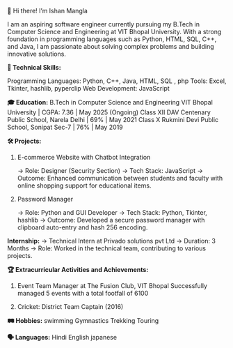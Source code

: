 👋 Hi there! I’m Ishan Mangla

I am an aspiring software engineer currently pursuing my B.Tech in Computer Science and Engineering at VIT Bhopal University. With a strong foundation in programming languages such as Python, HTML, SQL, C++, and Java, I am passionate about solving complex problems and building innovative solutions.

**🔧 Technical Skills:**

Programming Languages: Python, C++, Java, HTML, SQL , php
Tools: Excel, Tkinter, hashlib, pyperclip
Web Development: JavaScript

**🎓 Education:**
B.Tech in Computer Science and Engineering
VIT Bhopal University | CGPA: 7.36 | May 2025 (Ongoing)
Class XII
DAV Centenary Public School, Narela Delhi | 69% | May 2021
Class X
Rukmini Devi Public School, Sonipat Sec-7 | 76% | May 2019

**🛠️ Projects:**
1. E-commerce Website with Chatbot Integration

      -> Role: Designer (Security Section)
      -> Tech Stack: JavaScript
      -> Outcome: Enhanced communication between students and faculty with online shopping support for educational items.
   
3. Password Manager

     -> Role: Python and GUI Developer
     -> Tech Stack: Python, Tkinter, hashlib
     -> Outcome: Developed a secure password manager with clipboard auto-entry and hash 256 encoding.
   
**Internship:**
-> Technical Intern at Privado solutions pvt Ltd
-> Duration: 3 Months
-> Role: Worked in the technical team, contributing to various projects.

**🏆 Extracurricular Activities and Achievements:**
1. Event Team Manager at The Fusion Club, VIT Bhopal
   Successfully managed 5 events with a total footfall of 6100

2. Cricket: District Team Captain (2016)
   
**🛤️ Hobbies:**
swimming
Gymnastics
Trekking
Touring

**🗣️ Languages:**
Hindi
English
japanese

